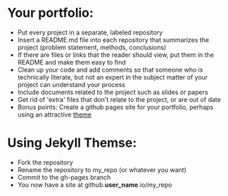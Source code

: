 # Your portfolio:
- Put every project in a separate, labeled repository
- Insert a README.md file into each repository that summarizes the project (problem statement, methods, conclusions)
- If there are files or links that the reader should view, put them in the README and make them easy to find
- Clean up your code and add comments so that someone who is technically literate, but not an expert in the subject matter of your project can understand your process
- Include documents related to the project such as slides or papers
- Get rid of 'extra' files that don't relate to the project, or are out of date
- Bonus points: Create a github pages site for your portfolio, perhaps using an attractive [theme](https://jekyllthemes.io/)

# Using Jekyll Themse:
- Fork the repository
- Rename the repository to my_repo (or whatever you want)
- Commit to the gh-pages branch
- You now have a site at github.**user_name**.io/my_repo
